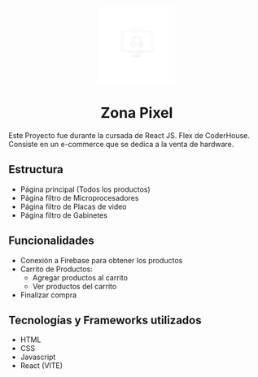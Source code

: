 <div align="center">
<img width="150px" src="./src/assets/logo.png" alt="Logo" />
<h1>Zona Pixel</h1>
</div>

Este Proyecto fue durante la cursada de React JS. Flex de CoderHouse. Consiste en un e-commerce que se dedica a la venta de hardware.

## Estructura
-   Página principal (Todos los productos)
-   Página filtro de Microprocesadores
-   Página filtro de Placas de video
-   Página filtro de Gabinetes
## Funcionalidades
-   Conexión a Firebase para obtener los productos
-   Carrito de Productos:
	- Agregar productos al carrito
	- Ver productos del carrito
-   Finalizar compra

## Tecnologías y Frameworks utilizados
-   HTML
-   CSS
-   Javascript
-   React (VITE)
